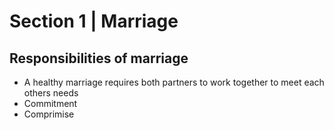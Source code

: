 # Section 1 | Marriage
##  Responsibilities of marriage
- A healthy marriage requires both partners to work together to meet each others needs
- Commitment
- Comprimise